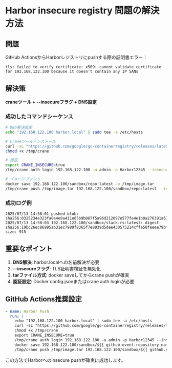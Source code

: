 # Harbor insecure registry 問題の解決方法

## 問題
GitHub ActionsからHarborレジストリにpushする際の証明書エラー：
```
tls: failed to verify certificate: x509: cannot validate certificate for 192.168.122.100 because it doesn't contain any IP SANs
```

## 解決策
**craneツール + --insecureフラグ + DNS設定**

### 成功したコマンドシーケンス

```bash
# DNS解決設定
echo "192.168.122.100 harbor.local" | sudo tee -a /etc/hosts

# Craneツールインストール
curl -sL "https://github.com/google/go-containerregistry/releases/latest/download/go-containerregistry_Linux_x86_64.tar.gz" | tar xz -C /tmp
chmod +x /tmp/crane

# 認証
export CRANE_INSECURE=true
/tmp/crane auth login 192.168.122.100 -u admin -p Harbor12345 --insecure

# イメージプッシュ
docker save 192.168.122.100/sandbox/repo:latest -o /tmp/image.tar
/tmp/crane push /tmp/image.tar 192.168.122.100/sandbox/repo:latest --insecure
```

### 成功ログ例
```
2025/07/13 14:58:01 pushed blob: sha256:0325234e323fa0a4e9a411e65b9b087f5a96d212097e577fe4e1b0a276391a67
2025/07/13 14:58:03 192.168.122.100/sandbox/slack.rs:latest: digest: sha256:19bc26ec86995ab31ec7989f8365f7e8939d5dee430575214cffa58feeee79bf size: 915
```

## 重要なポイント

1. **DNS解決**: harbor.localへの名前解決が必要
2. **--insecureフラグ**: TLS証明書検証を無効化
3. **tarファイル方式**: docker saveしてからcrane pushが確実
4. **認証設定**: Docker config.jsonまたはcrane auth loginが必要

## GitHub Actions推奨設定

```yaml
- name: Harbor Push
  run: |
    echo "192.168.122.100 harbor.local" | sudo tee -a /etc/hosts
    curl -sL "https://github.com/google/go-containerregistry/releases/latest/download/go-containerregistry_Linux_x86_64.tar.gz" | tar xz -C /tmp
    chmod +x /tmp/crane
    export CRANE_INSECURE=true
    /tmp/crane auth login 192.168.122.100 -u admin -p Harbor12345 --insecure
    docker save 192.168.122.100/sandbox/${{ github.event.repository.name }}:latest -o /tmp/image.tar
    /tmp/crane push /tmp/image.tar 192.168.122.100/sandbox/${{ github.event.repository.name }}:latest --insecure
```

この方法でHarborへのinsecure pushが確実に成功します。